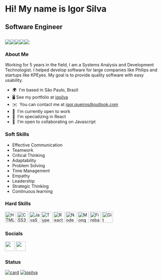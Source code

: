 Hi! My name is Igor Silva
==================================================================================================================================
Software Engineer
-------------------------------------------------------
<img src="https://img.shields.io/badge/HTML5-E34F26?style=for-the-badge&logo=html5&logoColor=white" /><img src="https://img.shields.io/badge/CSS3-1572B6?style=for-the-badge&logo=css3&logoColor=white"/><img src="https://img.shields.io/badge/JavaScript-323330?style=for-the-badge&logo=javascript&logoColor=F7DF1E"/><img src="https://img.shields.io/badge/React-20232A?style=for-the-badge&logo=react&logoColor=61DAFB"/><img src="https://img.shields.io/badge/Node.js-43853D?style=for-the-badge&logo=node.js&logoColor=white"/>
-------------------------------------------------------
### About Me 
Working for 5 years in the field, I am a Systems Analysis and Development Technologist.
I helped develop software for large companies like Philips and startups like KPEyes.
My goal is to provide quality software with easy usability. 

*   🌍  I'm based in São Paulo, Brazil
*   🖥️  See my portfolio at [iqsilva](http://iqsilva.github.io/)
*   ✉️  You can contact me at [igor.queiros@outlook.com](mailto:igor.queiros@outlook.com)
*   🚀  I'm currently open to work
*   🧠  I'm specializing in React
*   🤝  I'm open to collaborating on Javascript

### Soft Skills 
- Effective Communication
- Teamwork
- Critical Thinking
- Adaptability
- Problem Solving
- Time Management
- Empathy
- Leadership
- Strategic Thinking
- Continuous learning

### Hard Skills 

<p align="left">
<a href="https://developer.mozilla.org/en-US/docs/Glossary/HTML5" target="_blank" rel="noreferrer"><img src="https://raw.githubusercontent.com/danielcranney/readme-generator/main/public/icons/skills/html5-colored.svg" width="36" height="36" alt="HTML5" /></a>
<a href="https://www.w3.org/TR/CSS/#css" target="_blank" rel="noreferrer"><img src="https://raw.githubusercontent.com/danielcranney/readme-generator/main/public/icons/skills/css3-colored.svg" width="36" height="36" alt="CSS3" /></a>
<a href="https://developer.mozilla.org/en-US/docs/Web/JavaScript" target="_blank" rel="noreferrer"><img src="https://raw.githubusercontent.com/danielcranney/readme-generator/main/public/icons/skills/javascript-colored.svg" width="36" height="36" alt="JavaScript" /></a>
<a href="https://www.typescriptlang.org/" target="_blank" rel="noreferrer"><img src="https://raw.githubusercontent.com/danielcranney/readme-generator/main/public/icons/skills/typescript-colored.svg" width="36" height="36" alt="TypeScript" /></a>
<a href="https://reactjs.org/" target="_blank" rel="noreferrer"><img src="https://raw.githubusercontent.com/danielcranney/readme-generator/main/public/icons/skills/react-colored.svg" width="36" height="36" alt="React" /></a>
<a href="https://nodejs.org/en/" target="_blank" rel="noreferrer"><img src="https://raw.githubusercontent.com/danielcranney/readme-generator/main/public/icons/skills/nodejs-colored.svg" width="36" height="36" alt="NodeJS" /></a>
<a href="https://www.mongodb.com/" target="_blank" rel="noreferrer"><img src="https://raw.githubusercontent.com/danielcranney/readme-generator/main/public/icons/skills/mongodb-colored.svg" width="36" height="36" alt="MongoDB" /></a>
<a href="https://firebase.google.com/" target="_blank" rel="noreferrer"><img src="https://raw.githubusercontent.com/danielcranney/readme-generator/main/public/icons/skills/firebase-colored.svg" width="36" height="36" alt="Firebase" /></a>
<a href="https://www.git.com/" target="_blank" rel="noreferrer"><img src="https://raw.githubusercontent.com/danielcranney/readme-generator/main/public/icons/skills/git-colored.svg" width="36" height="36" alt="Git" /></a>
</p>

### Socials

<p align="left"> <a href="https://www.github.com/iqsilva" target="_blank" rel="noreferrer"><img src="https://raw.githubusercontent.com/danielcranney/readme-generator/main/public/icons/socials/github.svg" width="32" height="32" /></a> <a href="https://www.linkedin.com/in/iqsilva" target="_blank" rel="noreferrer"><img src="https://raw.githubusercontent.com/danielcranney/readme-generator/main/public/icons/socials/linkedin.svg" width="32" height="32" /></a></p>

### Status
[![card](https://github-readme-stats.vercel.app/api?username=iqsilva&theme=tokyonight)](https://github.com/anuraghaz/github-readme-stats)
[![iqsilva](https://github-readme-stats.vercel.app/api/top-langs/?username=iqsilva&hide=html&layout=compact&theme=tokyonight)](https://github.com/anuraghazra/github-readme-stats)

